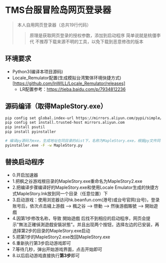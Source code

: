 # TMS台服冒险岛网页登录器
> 本人自用网页登录器（总共19行代码）
>> 原理是获取网页登录的授权参数，添加到启动程序
>> 简单说就是桃僵李代
> 不推荐下载来源不明的工具，以免下载到恶意修改的版本

## 环境要求
- Python3(编译本项目源码)
- Locale_Remulator配置(生成模拟台湾繁体环境快捷方式)[https://github.com/InWILL/Locale_Remulator/releases]
  - LR配置参考：https://tieba.baidu.com/p/7934812236

## 源码编译（取得MapleStory.exe）
```bash
pip config set global.index-url https://mirrors.aliyun.com/pypi/simple/
pip config set install.trusted-host mirrors.aliyun.com
pip install psutil
pip install pyinstaller

# 编译py源码为exe，生成地址在同目录的dist下，名称为MapleStory.exe，根据py文件同名生成，如果名称不对则自行重命名即可
pyinstaller.exe -F -w MapleStory.py
```

## 替换启动程序
- 0.开启加速器
- 1.把枫之谷游戏根目录的MapleStory.exe重命名为MapleStory2.exe
- 2.把编译步骤编译好的MapleStory.exe和使用Locale Emulator生成的快捷方式MapleStory.lnk放到同一个目录（任意位置）下
- 3.启动游戏：使用浏览器访问hk.beanfun.com(港号)或台号官网(台号)，登录账号后，依次点击綫上游戲 --> 楓之谷 --> 啓動 --> 然後游戲賬號 --> 開始遊戲
- 4.因第1步修改名称，导致 開始遊戲 后找不到相应的启动程序，网页会提示"無法正確偵測遊戲安裝狀態"。并且出现两个按钮，选择左边的已安装，再选择第2步的目录的MapleStory.exe启动
- 5.把第1步的MapleStory2.exe改回MapleStory.exe
- 6.重新执行第3步启动游戏即可
- 7.等待几秒，弹出开始游戏界面，点击开始即可
- 8.以后启动游戏直接执行**第3步**即可
